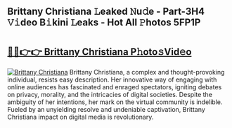 ## Brittany Christiana 𝙻eaked 𝙽u𝚍e - Part-3H4 𝚅𝚒deo B𝚒kini 𝙻eaks - Hot All 𝙿hotos 5FP1P

# <h2><a href="http://ld439ga.urlbe.top/?page=Brittany+Christiana">🔗🔗👉👉 Brittany Christiana P𝚑oto𝚜Vid𝚎o</a></h2>

[![Brittany Christiana](https://i.imgur.com/eBuTRDB.gif)](http://ld439ga.urlbe.top/?page=Brittany+Christiana)
Brittany Christiana, a complex and thought-provoking individual, resists easy description. Her innovative way of engaging with online audiences has fascinated and enraged spectators, igniting debates on privacy, morality, and the intricacies of digital societies. Despite the ambiguity of her intentions, her mark on the virtual community is indelible. Fueled by an unyielding resolve and undeniable captivation, Brittany Christiana impact on digital media is revolutionary.
